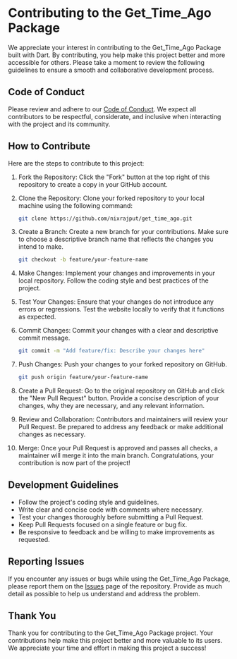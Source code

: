 # Contributing to the Get_Time_Ago Package

We appreciate your interest in contributing to the Get_Time_Ago Package built with Dart. By
contributing, you help make this project better and more accessible for others. Please take a moment
to review the following guidelines to ensure a smooth and collaborative development process.

## Code of Conduct

Please review and adhere to our [Code of Conduct](CODE_OF_CONDUCT.md). We expect all contributors to
be respectful, considerate, and inclusive when interacting with the project and its community.

## How to Contribute

Here are the steps to contribute to this project:

1. Fork the Repository: Click the "Fork" button at the top right of this repository to create a copy
   in your GitHub account.

2. Clone the Repository: Clone your forked repository to your local machine using the following
   command:

   ```bash
   git clone https://github.com/nixrajput/get_time_ago.git
   ```

3. Create a Branch: Create a new branch for your contributions. Make sure to choose a descriptive
   branch name that reflects the changes you intend to make.

   ```bash
   git checkout -b feature/your-feature-name
   ```

4. Make Changes: Implement your changes and improvements in your local repository. Follow the coding
   style and best practices of the project.

5. Test Your Changes: Ensure that your changes do not introduce any errors or regressions. Test the
   website locally to verify that it functions as expected.

6. Commit Changes: Commit your changes with a clear and descriptive commit message.

   ```bash
   git commit -m "Add feature/fix: Describe your changes here"
   ```

7. Push Changes: Push your changes to your forked repository on GitHub.

   ```bash
   git push origin feature/your-feature-name
   ```

8. Create a Pull Request: Go to the original repository on GitHub and click the "New Pull Request"
   button. Provide a concise description of your changes, why they are necessary, and any relevant
   information.

9. Review and Collaboration: Contributors and maintainers will review your Pull Request. Be prepared
   to address any feedback or make additional changes as necessary.

10. Merge: Once your Pull Request is approved and passes all checks, a maintainer will merge it into
    the main branch. Congratulations, your contribution is now part of the project!

## Development Guidelines

- Follow the project's coding style and guidelines.
- Write clear and concise code with comments where necessary.
- Test your changes thoroughly before submitting a Pull Request.
- Keep Pull Requests focused on a single feature or bug fix.
- Be responsive to feedback and be willing to make improvements as requested.

## Reporting Issues

If you encounter any issues or bugs while using the Get_Time_Ago Package, please report them on
the [Issues](https://github.com/nixrajput/get_time_ago/issues) page of the repository. Provide as
much detail as possible to help us understand and address the problem.

## Thank You

Thank you for contributing to the Get_Time_Ago Package project. Your contributions help make this
project better and more valuable to its users. We appreciate your time and effort in making this
project a success!
